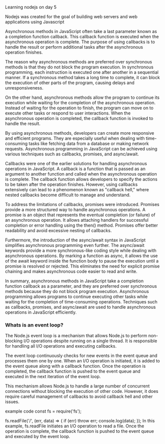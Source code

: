 Learning nodejs on day 5

Nodejs was created for the goal of building web servers and web applications using Javascript

Asynchronous methods in JavaScript often take a last parameter known as a completion function callback. This callback function is executed when the asynchronous operation is complete. The purpose of using callbacks is to handle the result or perform additional tasks after the asynchronous operation finishes.

The reason why asynchronous methods are preferred over synchronous methods is that they do not block the program execution. In synchronous programming, each instruction is executed one after another in a sequential manner. If a synchronous method takes a long time to complete, it can block the execution of other parts of the program, causing delays and unresponsiveness.

On the other hand, asynchronous methods allow the program to continue its execution while waiting for the completion of the asynchronous operation. Instead of waiting for the operation to finish, the program can move on to execute other tasks or respond to user interactions. When the asynchronous operation is completed, the callback function is invoked to handle the result.

By using asynchronous methods, developers can create more responsive and efficient programs. They are especially useful when dealing with time-consuming tasks like fetching data from a database or making network requests. Asynchronous programming in JavaScript can be achieved using various techniques such as callbacks, promises, and async/await.

Callbacks were one of the earlier solutions for handling asynchronous operations in JavaScript. A callback is a function that is passed as an argument to another function and called when the asynchronous operation is complete. The callback function allows developers to specify the actions to be taken after the operation finishes. However, using callbacks extensively can lead to a phenomenon known as "callback hell," where nested callbacks become difficult to manage and understand.

To address the limitations of callbacks, promises were introduced. Promises provide a more structured way to handle asynchronous operations. A promise is an object that represents the eventual completion (or failure) of an asynchronous operation. It allows attaching handlers for successful completion or error handling using the then() method. Promises offer better readability and avoid excessive nesting of callbacks.

Furthermore, the introduction of the async/await syntax in JavaScript simplifies asynchronous programming even further. The async/await keywords provide a more synchronous-like coding style while dealing with asynchronous operations. By marking a function as async, it allows the use of the await keyword inside the function body to pause the execution until a promise is resolved or rejected. This eliminates the need for explicit promise chaining and makes asynchronous code easier to read and write.

In summary, asynchronous methods in JavaScript take a completion function callback as a parameter, and they are preferred over synchronous methods because they do not block program execution. Asynchronous programming allows programs to continue executing other tasks while waiting for the completion of time-consuming operations. Techniques such as callbacks, promises, and async/await are used to handle asynchronous operations in JavaScript efficiently.


### Whats is an event loop?

The Node.js event loop is a mechanism that allows Node.js to perform non-blocking I/O operations despite running on a single thread. It is responsible for handling all I/O operations and executing callbacks.

The event loop continuously checks for new events in the event queue and processes them one by one. When an I/O operation is initiated, it is added to the event queue along with a callback function. Once the operation is completed, the callback function is pushed to the event queue and executed in the next iteration of the event loop.

This mechanism allows Node.js to handle a large number of concurrent connections without blocking the execution of other code. However, it does require careful management of callbacks to avoid callback hell and other issues.

example code
const fs = require('fs');

fs.readFile('/', (err, data) => {
  if (err) throw err;
  console.log(data);
});
In this example, fs.readFile initiates an I/O operation to read a file. Once the operation is complete, the callback function is pushed to the event queue and executed by the event loop.